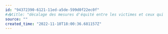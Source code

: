 ```yaml
---
id: "94372390-6121-11ed-a5de-599d0f22ec0f"
#📥title: "décalage des mesures d'équité entre les victimes et ceux qui ne le sont pas"
source: ""
created_time: "2022-11-10T18:00:36.681157Z"
---
```

